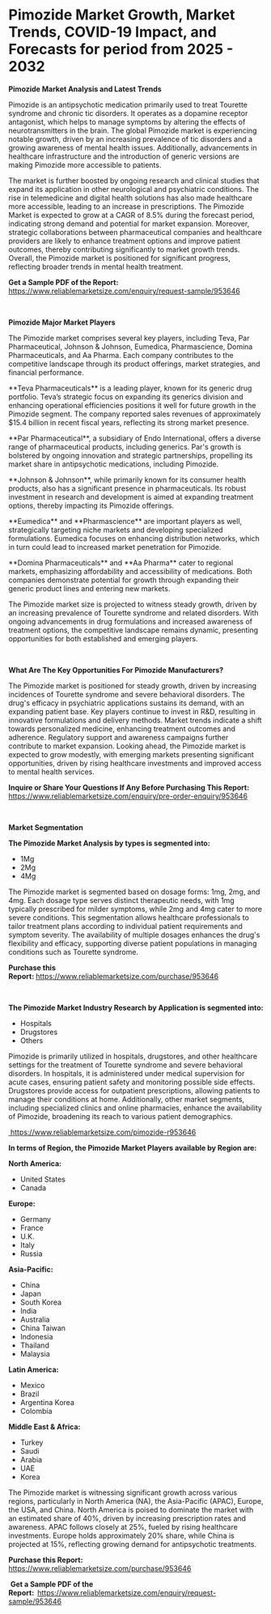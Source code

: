 <p><h1>Pimozide Market Growth, Market Trends, COVID-19 Impact, and Forecasts for period from 2025 - 2032</h1></p><p><strong>Pimozide Market Analysis and Latest Trends</strong></p>
<p><p>Pimozide is an antipsychotic medication primarily used to treat Tourette syndrome and chronic tic disorders. It operates as a dopamine receptor antagonist, which helps to manage symptoms by altering the effects of neurotransmitters in the brain. The global Pimozide market is experiencing notable growth, driven by an increasing prevalence of tic disorders and a growing awareness of mental health issues. Additionally, advancements in healthcare infrastructure and the introduction of generic versions are making Pimozide more accessible to patients.</p><p>The market is further boosted by ongoing research and clinical studies that expand its application in other neurological and psychiatric conditions. The rise in telemedicine and digital health solutions has also made healthcare more accessible, leading to an increase in prescriptions. The Pimozide Market is expected to grow at a CAGR of 8.5% during the forecast period, indicating strong demand and potential for market expansion. Moreover, strategic collaborations between pharmaceutical companies and healthcare providers are likely to enhance treatment options and improve patient outcomes, thereby contributing significantly to market growth trends. Overall, the Pimozide market is positioned for significant progress, reflecting broader trends in mental health treatment.</p></p>
<p><strong>Get a Sample PDF of the Report:&nbsp;</strong> <a href="https://www.reliablemarketsize.com/enquiry/request-sample/953646?utm_campaign=3017&utm_medium=2&utm_source=Github&utm_content=ia&utm_term=18042025&utm_id=pimozide">https://www.reliablemarketsize.com/enquiry/request-sample/953646</a></p>
<p>&nbsp;</p>
<p><strong>Pimozide Major Market Players</strong></p>
<p><p>The Pimozide market comprises several key players, including Teva, Par Pharmaceutical, Johnson & Johnson, Eumedica, Pharmascience, Domina Pharmaceuticals, and Aa Pharma. Each company contributes to the competitive landscape through its product offerings, market strategies, and financial performance.</p><p>**Teva Pharmaceuticals** is a leading player, known for its generic drug portfolio. Teva’s strategic focus on expanding its generics division and enhancing operational efficiencies positions it well for future growth in the Pimozide segment. The company reported sales revenues of approximately $15.4 billion in recent fiscal years, reflecting its strong market presence.</p><p>**Par Pharmaceutical**, a subsidiary of Endo International, offers a diverse range of pharmaceutical products, including generics. Par's growth is bolstered by ongoing innovation and strategic partnerships, propelling its market share in antipsychotic medications, including Pimozide.</p><p>**Johnson & Johnson**, while primarily known for its consumer health products, also has a significant presence in pharmaceuticals. Its robust investment in research and development is aimed at expanding treatment options, thereby impacting its Pimozide offerings.</p><p>**Eumedica** and **Pharmascience** are important players as well, strategically targeting niche markets and developing specialized formulations. Eumedica focuses on enhancing distribution networks, which in turn could lead to increased market penetration for Pimozide.</p><p>**Domina Pharmaceuticals** and **Aa Pharma** cater to regional markets, emphasizing affordability and accessibility of medications. Both companies demonstrate potential for growth through expanding their generic product lines and entering new markets.</p><p>The Pimozide market size is projected to witness steady growth, driven by an increasing prevalence of Tourette syndrome and related disorders. With ongoing advancements in drug formulations and increased awareness of treatment options, the competitive landscape remains dynamic, presenting opportunities for both established and emerging players.</p></p>
<p>&nbsp;</p>
<p><strong>What Are The Key Opportunities For Pimozide Manufacturers?</strong></p>
<p><p>The Pimozide market is positioned for steady growth, driven by increasing incidences of Tourette syndrome and severe behavioral disorders. The drug's efficacy in psychiatric applications sustains its demand, with an expanding patient base. Key players continue to invest in R&D, resulting in innovative formulations and delivery methods. Market trends indicate a shift towards personalized medicine, enhancing treatment outcomes and adherence. Regulatory support and awareness campaigns further contribute to market expansion. Looking ahead, the Pimozide market is expected to grow modestly, with emerging markets presenting significant opportunities, driven by rising healthcare investments and improved access to mental health services.</p></p>
<p><strong>Inquire or Share Your Questions If Any Before Purchasing This Report:</strong> <a href="https://www.reliablemarketsize.com/enquiry/pre-order-enquiry/953646?utm_campaign=3017&utm_medium=2&utm_source=Github&utm_content=ia&utm_term=18042025&utm_id=pimozide">https://www.reliablemarketsize.com/enquiry/pre-order-enquiry/953646</a></p>
<p>&nbsp;</p>
<p><strong>Market Segmentation</strong></p>
<p><strong>The Pimozide Market Analysis by types is segmented into:</strong></p>
<p><ul><li>1Mg</li><li>2Mg</li><li>4Mg</li></ul></p>
<p><p>The Pimozide market is segmented based on dosage forms: 1mg, 2mg, and 4mg. Each dosage type serves distinct therapeutic needs, with 1mg typically prescribed for milder symptoms, while 2mg and 4mg cater to more severe conditions. This segmentation allows healthcare professionals to tailor treatment plans according to individual patient requirements and symptom severity. The availability of multiple dosages enhances the drug's flexibility and efficacy, supporting diverse patient populations in managing conditions such as Tourette syndrome.</p></p>
<p><strong>Purchase this Report:&nbsp;</strong><a href="https://www.reliablemarketsize.com/purchase/953646?utm_campaign=3017&utm_medium=2&utm_source=Github&utm_content=ia&utm_term=18042025&utm_id=pimozide">https://www.reliablemarketsize.com/purchase/953646</a></p>
<p>&nbsp;</p>
<p><strong>The Pimozide Market Industry Research by Application is segmented into:</strong></p>
<p><ul><li>Hospitals</li><li>Drugstores</li><li>Others</li></ul></p>
<p><p>Pimozide is primarily utilized in hospitals, drugstores, and other healthcare settings for the treatment of Tourette syndrome and severe behavioral disorders. In hospitals, it is administered under medical supervision for acute cases, ensuring patient safety and monitoring possible side effects. Drugstores provide access for outpatient prescriptions, allowing patients to manage their conditions at home. Additionally, other market segments, including specialized clinics and online pharmacies, enhance the availability of Pimozide, broadening its reach to various patient demographics.</p></p>
<p><a href="https://www.reliablemarketsize.com/pimozide-r953646?utm_campaign=3017&utm_medium=2&utm_source=Github&utm_content=ia&utm_term=18042025&utm_id=pimozide">&nbsp;https://www.reliablemarketsize.com/pimozide-r953646</a></p>
<p><strong>In terms of Region, the Pimozide Market Players available by Region are:</strong></p>
<p>
    <p> <strong> North America: </strong>
        <ul>
            <li>United States</li>
            <li>Canada</li>
        </ul>
        </p> 
    <p> <strong> Europe: </strong>
        <ul>
            <li>Germany</li>
            <li>France</li>
            <li>U.K.</li>
            <li>Italy</li>
            <li>Russia</li>
        </ul>
        </p> 
    <p> <strong> Asia-Pacific: </strong>
        <ul>
            <li>China</li>
            <li>Japan</li>
            <li>South Korea</li>
            <li>India</li>
            <li>Australia</li>
            <li>China Taiwan</li>
            <li>Indonesia</li>
            <li>Thailand</li>
            <li>Malaysia</li>
        </ul>
        </p> 
    <p> <strong> Latin America: </strong>
        <ul>
            <li>Mexico</li>
            <li>Brazil</li>
            <li>Argentina Korea</li>
            <li>Colombia</li>
        </ul>
        </p> 
    <p> <strong> Middle East & Africa: </strong>
        <ul>
            <li>Turkey</li>
            <li>Saudi</li>
            <li>Arabia</li>
            <li>UAE</li>
            <li>Korea</li>
        </ul>
    </p>
    </p>
<p><p>The Pimozide market is witnessing significant growth across various regions, particularly in North America (NA), the Asia-Pacific (APAC), Europe, the USA, and China. North America is poised to dominate the market with an estimated share of 40%, driven by increasing prescription rates and awareness. APAC follows closely at 25%, fueled by rising healthcare investments. Europe holds approximately 20% share, while China is projected at 15%, reflecting growing demand for antipsychotic treatments.</p></p>
<p><strong>Purchase this Report: </strong><a href="https://www.reliablemarketsize.com/purchase/953646?utm_campaign=3017&utm_medium=2&utm_source=Github&utm_content=ia&utm_term=18042025&utm_id=pimozide">https://www.reliablemarketsize.com/purchase/953646</a></p>
<p>&nbsp;<strong>Get a Sample PDF of the Report:&nbsp;&nbsp;</strong><a href="https://www.reliablemarketsize.com/enquiry/request-sample/953646?utm_campaign=3017&utm_medium=2&utm_source=Github&utm_content=ia&utm_term=18042025&utm_id=pimozide">https://www.reliablemarketsize.com/enquiry/request-sample/953646</a></p>
<p><strong></strong></p>
<p><p></p><p></p><p></p></p>